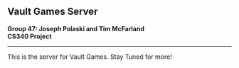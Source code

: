 **Vault Games Server**
------------------------
**Group 47: Joseph Polaski and Tim McFarland**\
**CS340 Project**

--------------------------------

This is the server for Vault Games. Stay Tuned for more!